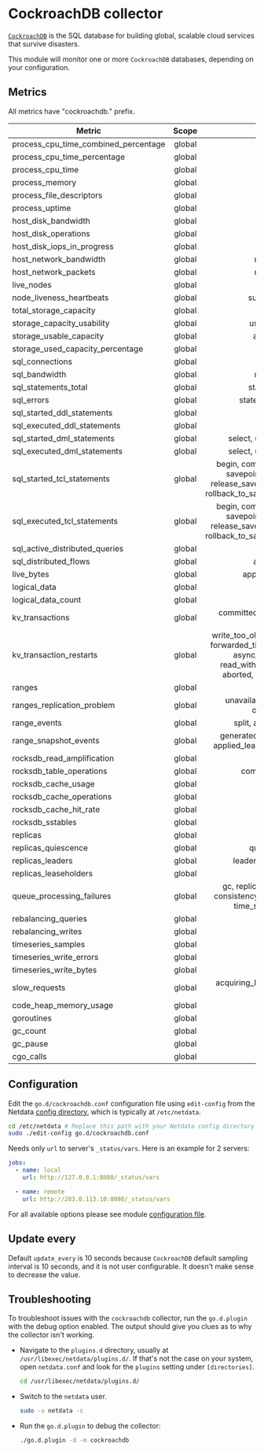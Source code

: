 <!--
title: "CockroachDB monitoring with Netdata"
description: "Monitor the health and performance of CockroachDB databases with zero configuration, per-second metric granularity, and interactive visualizations."
custom_edit_url: "https://github.com/netdata/go.d.plugin/edit/master/modules/cockroachdb/README.md"
sidebar_label: "CockroachDB"
learn_status: "Published"
learn_topic_type: "References"
learn_rel_path: "Integrations/Monitor/Databases"
-->

# CockroachDB collector

[`CockroachDB`](https://www.cockroachlabs.com/)  is the SQL database for building global, scalable cloud services that
survive disasters.

This module will monitor one or more `CockroachDB` databases, depending on your configuration.

## Metrics

All metrics have "cockroachdb." prefix.

| Metric                               | Scope  |                                                                              Dimensions                                                                               |    Units     |
|--------------------------------------|:------:|:---------------------------------------------------------------------------------------------------------------------------------------------------------------------:|:------------:|
| process_cpu_time_combined_percentage | global |                                                                                 used                                                                                  |  percentage  |
| process_cpu_time_percentage          | global |                                                                               user, sys                                                                               |  percentage  |
| process_cpu_time                     | global |                                                                               user, sys                                                                               |      ms      |
| process_memory                       | global |                                                                                  rss                                                                                  |     KiB      |
| process_file_descriptors             | global |                                                                                 open                                                                                  |      fd      |
| process_uptime                       | global |                                                                                uptime                                                                                 |   seconds    |
| host_disk_bandwidth                  | global |                                                                              read, write                                                                              |     KiB      |
| host_disk_operations                 | global |                                                                             reads, writes                                                                             |  operations  |
| host_disk_iops_in_progress           | global |                                                                              in_progress                                                                              |     iops     |
| host_network_bandwidth               | global |                                                                            received, sent                                                                             |   kilobits   |
| host_network_packets                 | global |                                                                            received, sent                                                                             |   packets    |
| live_nodes                           | global |                                                                              live_nodes                                                                               |    nodes     |
| node_liveness_heartbeats             | global |                                                                          successful, failed                                                                           |  heartbeats  |
| total_storage_capacity               | global |                                                                                 total                                                                                 |     KiB      |
| storage_capacity_usability           | global |                                                                           usable, unusable                                                                            |     KiB      |
| storage_usable_capacity              | global |                                                                            available, used                                                                            |     KiB      |
| storage_used_capacity_percentage     | global |                                                                             total, usable                                                                             |  percentage  |
| sql_connections                      | global |                                                                                active                                                                                 | connections  |
| sql_bandwidth                        | global |                                                                            received, sent                                                                             |     KiB      |
| sql_statements_total                 | global |                                                                           started, executed                                                                           |  statements  |
| sql_errors                           | global |                                                                        statement, transaction                                                                         |    errors    |
| sql_started_ddl_statements           | global |                                                                                  ddl                                                                                  |  statements  |
| sql_executed_ddl_statements          | global |                                                                                  ddl                                                                                  |  statements  |
| sql_started_dml_statements           | global |                                                                    select, update, delete, insert                                                                     |  statements  |
| sql_executed_dml_statements          | global |                                                                    select, update, delete, insert                                                                     |  statements  |
| sql_started_tcl_statements           | global |             begin, commit, rollback, savepoint, savepoint_cockroach_restart, release_savepoint_cockroach_restart, rollback_to_savepoint_cockroach_restart             |  statements  |
| sql_executed_tcl_statements          | global |             begin, commit, rollback, savepoint, savepoint_cockroach_restart, release_savepoint_cockroach_restart, rollback_to_savepoint_cockroach_restart             |  statements  |
| sql_active_distributed_queries       | global |                                                                                active                                                                                 |   queries    |
| sql_distributed_flows                | global |                                                                            active, queued                                                                             |    flows     |
| live_bytes                           | global |                                                                         applications, system                                                                          |     KiB      |
| logical_data                         | global |                                                                             keys, values                                                                              |     KiB      |
| logical_data_count                   | global |                                                                             keys, values                                                                              |     num      |
| kv_transactions                      | global |                                                                committed, fast-path_committed, aborted                                                                | transactions |
| kv_transaction_restarts              | global | write_too_old, write_too_old_multiple, forwarded_timestamp, possible_reply, async_consensus_failure, read_within_uncertainty_interval, aborted, push_failure, unknown |   restarts   |
| ranges                               | global |                                                                                ranges                                                                                 |    ranges    |
| ranges_replication_problem           | global |                                                            unavailable, under_replicated, over_replicated                                                             |    ranges    |
| range_events                         | global |                                                                       split, add, remove, merge                                                                       |    events    |
| range_snapshot_events                | global |                                                generated, applied_raft_initiated, applied_learner, applied_preemptive                                                 |    events    |
| rocksdb_read_amplification           | global |                                                                                 reads                                                                                 | reads/query  |
| rocksdb_table_operations             | global |                                                                         compactions, flushes                                                                          |  operations  |
| rocksdb_cache_usage                  | global |                                                                                 used                                                                                  |     KiB      |
| rocksdb_cache_operations             | global |                                                                             hits, misses                                                                              |  operations  |
| rocksdb_cache_hit_rate               | global |                                                                               hit_rate                                                                                |  percentage  |
| rocksdb_sstables                     | global |                                                                               sstables                                                                                |   sstables   |
| replicas                             | global |                                                                               replicas                                                                                |   replicas   |
| replicas_quiescence                  | global |                                                                           quiescent, active                                                                           |   replicas   |
| replicas_leaders                     | global |                                                                       leaders, not_leaseholders                                                                       |   replicas   |
| replicas_leaseholders                | global |                                                                             leaseholders                                                                              | leaseholders |
| queue_processing_failures            | global |                                   gc, replica_gc, replication, split, consistency, raft_log, raft_snapshot, time_series_maintenance                                   |   failures   |
| rebalancing_queries                  | global |                                                                                  avg                                                                                  |  queries/s   |
| rebalancing_writes                   | global |                                                                                  avg                                                                                  |   writes/s   |
| timeseries_samples                   | global |                                                                                written                                                                                |   samples    |
| timeseries_write_errors              | global |                                                                                 write                                                                                 |    errors    |
| timeseries_write_bytes               | global |                                                                                written                                                                                |     KiB      |
| slow_requests                        | global |                                                              acquiring_latches, acquiring_lease, in_raft                                                              |   requests   |
| code_heap_memory_usage               | global |                                                                                go, cgo                                                                                |     KiB      |
| goroutines                           | global |                                                                              goroutines                                                                               |  goroutines  |
| gc_count                             | global |                                                                                  gc                                                                                   |   invokes    |
| gc_pause                             | global |                                                                                 pause                                                                                 |      us      |
| cgo_calls                            | global |                                                                                  cgo                                                                                  |    calls     |

## Configuration

Edit the `go.d/cockroachdb.conf` configuration file using `edit-config` from the
Netdata [config directory](https://github.com/netdata/netdata/blob/master/docs/configure/nodes.md), which is typically at `/etc/netdata`.

```bash
cd /etc/netdata # Replace this path with your Netdata config directory
sudo ./edit-config go.d/cockroachdb.conf
```

Needs only `url` to server's `_status/vars`. Here is an example for 2 servers:

```yaml
jobs:
  - name: local
    url: http://127.0.0.1:8080/_status/vars

  - name: remote
    url: http://203.0.113.10:8080/_status/vars
```

For all available options please see
module [configuration file](https://github.com/netdata/go.d.plugin/blob/master/config/go.d/cockroachdb.conf).

## Update every

Default `update_every` is 10 seconds because `CockroachDB` default sampling interval is 10 seconds, and it is not user
configurable. It doesn't make sense to decrease the value.

## Troubleshooting

To troubleshoot issues with the `cockroachdb` collector, run the `go.d.plugin` with the debug option enabled. The output
should give you clues as to why the collector isn't working.

- Navigate to the `plugins.d` directory, usually at `/usr/libexec/netdata/plugins.d/`. If that's not the case on
  your system, open `netdata.conf` and look for the `plugins` setting under `[directories]`.

  ```bash
  cd /usr/libexec/netdata/plugins.d/
  ```

- Switch to the `netdata` user.

  ```bash
  sudo -u netdata -s
  ```

- Run the `go.d.plugin` to debug the collector:

  ```bash
  ./go.d.plugin -d -m cockroachdb
  ```

